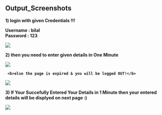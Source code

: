 <h2> Output_Screenshots </h2>

<b>1) login with given Credentials !!!<b>

   Username : bilal <br>
   Password : 123

<img src="https://i.ibb.co/mGkB6W2/Screenshot-24.png"><br>


<b>2) then you need to enter given details in One Minute <b>

<img src="https://i.ibb.co/SJGzRCX/Screenshot-25.png"><br>
    
     <b>else the page is expired & you will be logged OUT!</b>

<img src="https://i.ibb.co/z49CNgK/Screenshot-28.png"><br>

<b>3) If Your Succefully Entered Your Details in 1 Minute then your entered details will be displyed on next page :)</br>

<img src="https://i.ibb.co/rxVn9WB/Screenshot-29.png">
